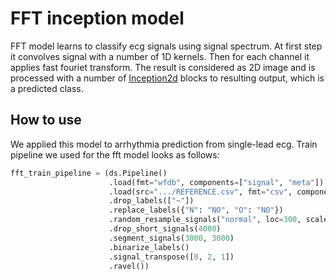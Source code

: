 # FFT inception model

FFT model learns to classify ecg signals using signal spectrum. At first step it convolves signal with a number of 1D kernels.
Then for each channel it applies fast fouriet transform. 
The result is considered as 2D image and is processed with a number of [Inception2d]() blocks
to resulting output, which is a predicted class.

## How to use
We applied this model to arrhythmia prediction from single-lead ecg. Train pipeline we used for the fft model looks as follows:
```python
fft_train_pipeline = (ds.Pipeline()
                      .load(fmt="wfdb", components=["signal", "meta"])
                      .load(src=".../REFERENCE.csv", fmt="csv", components="target")
                      .drop_labels(["~"])
                      .replace_labels({"N": "NO", "O": "NO"})
                      .random_resample_signals("normal", loc=300, scale=10)
                      .drop_short_signals(4000)
                      .segment_signals(3000, 3000)
                      .binarize_labels()
                      .signal_transpose([0, 2, 1])
                      .ravel())
```